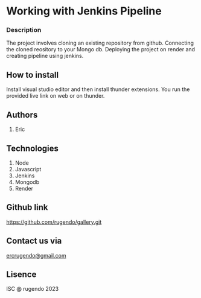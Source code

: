# Working with Jenkins Pipeline

### Description
The project involves cloning an existing repository from github. Connecting the cloned reository to your Mongo db. Deploying the project on render and creating pipeline using jenkins.

## How to install
Install visual studio editor and then install thunder extensions. You run the provided live link on web or on thunder.

## Authors
1. Eric 

## Technologies
1. Node
2. Javascript
3. Jenkins
4. Mongodb
5. Render

## Github link
https://github.com/rugendo/gallery.git

## Contact us via 
ercrugendo@gmail.com

## Lisence
ISC @ rugendo 2023



